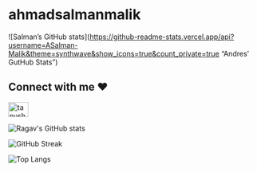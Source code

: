 # ahmadsalmanmalik

![Salman’s GitHub stats](https://github-readme-stats.vercel.app/api?username=ASalman-Malik&theme=synthwave&show_icons=true&count_private=true “Andres’ GutHub Stats”)




<h2 align="left">Connect with me ❤️</h2>
<p align="left">
<a href="https://www.linkedin.com/in/~salmanmalik/" target="blank"><img align="center" src="https://raw.githubusercontent.com/rahuldkjain/github-profile-readme-generator/master/src/images/icons/Social/linked-in-alt.svg" alt="tanush-savadi-2161181b1" height="30" width="40" /></a>

</p>

![Ragav's GitHub stats](https://github-readme-stats.vercel.app/api?username=ASalman-Malik&show_icons=true&theme=radical)

![GitHub Streak](https://github-readme-streak-stats.herokuapp.com/?user=ASalman-Malik&theme=radical)                                                  

                                                  
![Top Langs](https://github-readme-stats.vercel.app/api/top-langs/?username=ASalman-Malik&layout=compact&theme=radical&langs_count=6)
